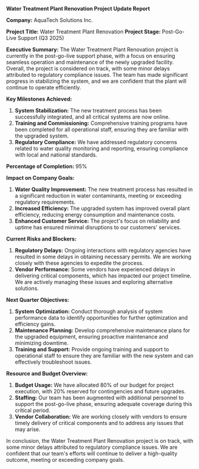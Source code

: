 **Water Treatment Plant Renovation Project Update Report**

**Company:** AquaTech Solutions Inc.

**Project Title:** Water Treatment Plant Renovation
**Project Stage:** Post-Go-Live Support (Q3 2025)

**Executive Summary:**
The Water Treatment Plant Renovation project is currently in the post-go-live support phase, with a focus on ensuring seamless operation and maintenance of the newly upgraded facility. Overall, the project is considered on track, with some minor delays attributed to regulatory compliance issues. The team has made significant progress in stabilizing the system, and we are confident that the plant will continue to operate efficiently.

**Key Milestones Achieved:**

1. **System Stabilization:** The new treatment process has been successfully integrated, and all critical systems are now online.
2. **Training and Commissioning:** Comprehensive training programs have been completed for all operational staff, ensuring they are familiar with the upgraded system.
3. **Regulatory Compliance:** We have addressed regulatory concerns related to water quality monitoring and reporting, ensuring compliance with local and national standards.

**Percentage of Completion:** 95%

**Impact on Company Goals:**

1. **Water Quality Improvement:** The new treatment process has resulted in a significant reduction in water contaminants, meeting or exceeding regulatory requirements.
2. **Increased Efficiency:** The upgraded system has improved overall plant efficiency, reducing energy consumption and maintenance costs.
3. **Enhanced Customer Service:** The project's focus on reliability and uptime has ensured minimal disruptions to our customers' services.

**Current Risks and Blockers:**

1. **Regulatory Delays:** Ongoing interactions with regulatory agencies have resulted in some delays in obtaining necessary permits. We are working closely with these agencies to expedite the process.
2. **Vendor Performance:** Some vendors have experienced delays in delivering critical components, which has impacted our project timeline. We are actively managing these issues and exploring alternative solutions.

**Next Quarter Objectives:**

1. **System Optimization:** Conduct thorough analysis of system performance data to identify opportunities for further optimization and efficiency gains.
2. **Maintenance Planning:** Develop comprehensive maintenance plans for the upgraded equipment, ensuring proactive maintenance and minimizing downtime.
3. **Training and Support:** Provide ongoing training and support to operational staff to ensure they are familiar with the new system and can effectively troubleshoot issues.

**Resource and Budget Overview:**

1. **Budget Usage:** We have allocated 80% of our budget for project execution, with 20% reserved for contingencies and future upgrades.
2. **Staffing:** Our team has been augmented with additional personnel to support the post-go-live phase, ensuring adequate coverage during this critical period.
3. **Vendor Collaboration:** We are working closely with vendors to ensure timely delivery of critical components and to address any issues that may arise.

In conclusion, the Water Treatment Plant Renovation project is on track, with some minor delays attributed to regulatory compliance issues. We are confident that our team's efforts will continue to deliver a high-quality outcome, meeting or exceeding company goals.